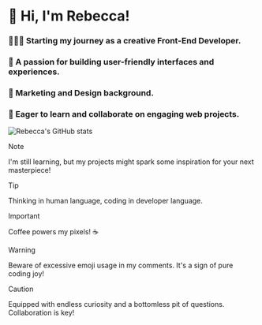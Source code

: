 # 👋 Hi, I'm Rebecca!

### 👩🏽‍💻 Starting my journey as a creative Front-End Developer.
### 💙 A passion for building user-friendly interfaces and experiences. 
### 🎨 Marketing and Design background. 
### 💭 Eager to learn and collaborate on engaging web projects.

![Rebecca's GitHub stats](https://github-readme-stats.vercel.app/api?username=rebeccacampos&show_icons=true&theme=transparent)

> [!NOTE]
> I'm still learning, but my projects might spark some inspiration for your next masterpiece!

> [!TIP]
> Thinking in human language, coding in developer language.

> [!IMPORTANT]
> Coffee powers my pixels! ☕️

> [!WARNING]
> Beware of excessive emoji usage in my comments. It's a sign of pure coding joy!

> [!CAUTION]
>  Equipped with endless curiosity and a bottomless pit of questions. Collaboration is key! 
